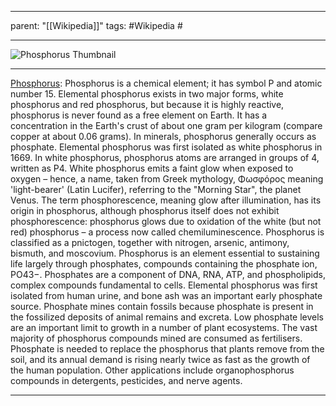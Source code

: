 
---
parent: "[[Wikipedia]]"
tags:
	#Wikipedia
	#
	
---

![Phosphorus Thumbnail](https://upload.wikimedia.org/wikipedia/commons/c/cd/Phosphor_rot.jpg)

---

[Phosphorus](https://en.wikipedia.org/wiki/Phosphorus): Phosphorus is a chemical element; it has symbol P and atomic number 15. Elemental phosphorus exists in two major forms, white phosphorus and red phosphorus, but because it is highly reactive, phosphorus is never found as a free element on Earth. It has a concentration in the Earth's crust of about one gram per kilogram (compare copper at about 0.06 grams). In minerals, phosphorus generally occurs as phosphate.
Elemental phosphorus was first isolated as white phosphorus in 1669. In white phosphorus, phosphorus atoms are arranged in groups of 4, written as P4. White phosphorus emits a faint glow when exposed to oxygen – hence, a name, taken from Greek mythology, Φωσφόρος meaning 'light-bearer' (Latin Lucifer), referring to the "Morning Star", the planet Venus. The term phosphorescence, meaning glow after illumination, has its origin in phosphorus, although phosphorus itself does not exhibit phosphorescence: phosphorus glows due to oxidation of the white (but not red) phosphorus – a process now called chemiluminescence. Phosphorus is classified as a pnictogen, together with nitrogen, arsenic, antimony, bismuth, and moscovium. 
Phosphorus is an element essential to sustaining life largely through phosphates, compounds containing the phosphate ion, PO43−. Phosphates are a component of DNA, RNA, ATP, and phospholipids, complex compounds fundamental to cells. Elemental phosphorus was first isolated from human urine, and bone ash was an important early phosphate source. Phosphate mines contain fossils because phosphate is present in the fossilized deposits of animal remains and excreta. Low phosphate levels are an important limit to growth in a number of plant ecosystems. The vast majority of phosphorus compounds mined are consumed as fertilisers. Phosphate is needed to replace the phosphorus that plants remove from the soil, and its annual demand is rising nearly twice as fast as the growth of the human population. Other applications include organophosphorus compounds in detergents, pesticides, and nerve agents.

---


